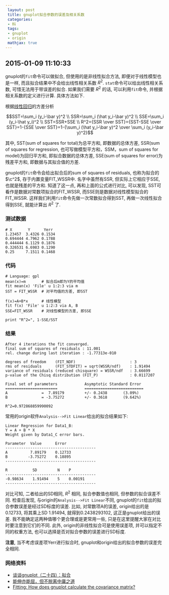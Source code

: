 ```yaml
---
 layout: post
 title: gnuplot拟合参数的误差及相关系数
 categories:
 - 科
 tags:
 - gnuplot
 - origin
 mathjax: true
---
```


## 2015-01-09 11:10:33

gnuplot的`fit`命令可以做拟合, 但使用的是非线性拟合方法, 即便对于线性模型也是一样, 
而且拟合结果中不会给出线性相关系数 $R^2$. `stat`命令可以给出线性相关系数, 可惜无法用于带误差的拟合.
如果我们需要 $R^2$ 的话, 可以利用`fit`命令, 并根据相关系数的定义进行计算. 具体方法如下.

根据[线性回归](http://zh.wikipedia.org/wiki/%E7%B7%9A%E6%80%A7%E5%9B%9E%E6%AD%B8)的方差分析

$$SST=\sum_i (y_i-\bar y)^2 \\
SSR=\sum_i (\hat y_i-\bar y)^2 \\
SSE=\sum_i (y_i-\hat y_i)^2 \\
SST=SSR+SSE \\
R^2={SSR \over SST}={SST-SSE \over SST}=1-{SSE \over SST}=1-{\sum_i (\hat y_i-\bar y)^2 \over \sum_i (y_i-\bar y)^2}$$

其中, SST(sum of squares for total)为总平方和, 即数据的总体方差, 
SSR(sum of squares for regression, 也可写做模型平方和，SSM，sum of squares for model)为回归平方和, 即拟合数据的总体方差,
SSE(sum of squares for error)为残差平方和, 即数据与其拟合值的方差.

gnuplot的`fit`命令会给出拟合后的sum of squares of residuals, 也称为拟合的 $\c^2$, 存于内置变量FIT_WSSR中.
名字中虽然有SSR, 但实际上它相应于SSE, 也就是残差的平方和.
知道了这一点, 再和上面的公式进行对比, 可以发现, SST可看作是数据对常数项拟合的FIT_WSSR, 而SSE则是数据对线性模型拟合的FIT_WSSR.
这样我们利用`fit`命令先做一次常数拟合得到SST, 再做一次线性拟合得到SSE, 就能计算出 $R^2$ 了. 

### 测试数据

	# X       Y      Yerr
	1.23457  3.4326 0.1534
	0.694444 4.7962 0.1788
	0.444444 6.1129 0.1876
	0.326531 6.6983 0.1290
	0.25     7.1511 0.1468

### 代码

<pre class="line-numbers" data-start="0"><code class="language-bash"># Language: gpl
mean(x)=m       # 拟合后m即为Y的平均值
fit mean(x) 'File' u 1:2:3 via m
SST = FIT_WSSR  # 对平均值的方差, 即SST

f(x)=A+B*x      # 线性模型
fit f(x) 'File' u 1:2:3 via A, B
SSE=FIT_WSSR    # 对线性模型的方差, 即SSE

print "R^2=", 1-SSE/SST
</code></pre>

### 结果

	After 4 iterations the fit converged.
	final sum of squares of residuals : 11.001
	rel. change during last iteration : -1.77313e-010

	degrees of freedom    (FIT_NDF)                        : 3
	rms of residuals      (FIT_STDFIT) = sqrt(WSSR/ndf)    : 1.91494
	variance of residuals (reduced chisquare) = WSSR/ndf   : 3.66699
	p-value of the Chisq distribution (FIT_P)              : 0.0117207

	Final set of parameters            Asymptotic Standard Error
	=======================            ==========================
	A               =  7.89179         +/- 0.2438       (3.09%)
	B               = -3.75272         +/- 0.3618       (9.642%)

	R^2=0.972868859990092

常用的origin软件`Analysis-->Fit Linear`给出的拟合结果如下:

	Linear Regression for Data1_B:
	Y = A + B * X
	Weight given by Data1_C error bars.

	Parameter  Value      Error
	----------------------------------------
	A          7.89179    0.12733
	B         -3.75272    0.18895
	----------------------------------------

	R           SD         N    P
	----------------------------------------
	-0.98634    1.91494    5    0.00191
	----------------------------------------

对比可知, 二者给出的SD相同, $R^2$ 相同, 拟合参数值也相同, 但参数的拟合误差不同.
检查后发现, 与origin的`Analysis-->Fit Linear`不同, gnuplot的`fit`给出的拟合参数误差是经过SD标度的误差.
比如, 对常数项A的误差, origin给出的是0.12733, 将其乘上SD 1.91494, 就得到0.2438293102, 这正是gnuplot给出的误差.
我不能确定这两种值哪个更合理或是更常用一些, 只是在这里提醒大家在对比时要注意到它们的不同.
此外, origin的非线性拟合可是使用误差项, 并可以指定不同的权重方法, 也可以选择是否对拟合参数的误差进行SD标度.

__注意__, 当不考虑误差项Yerr进行拟合时, gnuplot和origin给出的拟合参数的误差完全相同.

### 网络资料

- [谈谈gnuplot（二十四）：拟合](http://blog.sciencenet.cn/blog-373392-506131.html)
- [能伸亦能屈，但不脱离中庸之道](http://rca.is-programmer.com/2013/1/2/modeling-of-data-00.36899.html)
- [Fitting: How does gnuplot calculate the covariance matrix?](https://groups.google.com/forum/#!topic/comp.graphics.apps.gnuplot/070JgTqPHhg)



